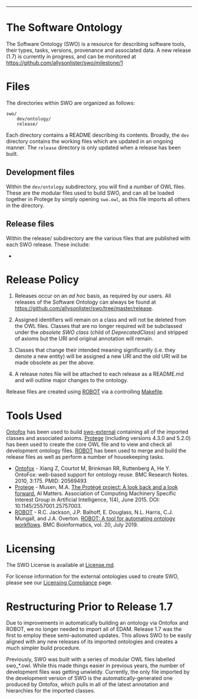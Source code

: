 --------------------------------
# The Software Ontology
The Software Ontology (SWO) is a resource for describing software tools, their types, tasks, versions, provenance and associated data. A new release (1.7) is currently in progress, and can be monitored at https://github.com/allysonlister/swo/milestone/1

# Files

The directories within SWO are organized as follows:

    swo/
        dev/ontology/
        release/

Each directory contains a README describing its contents. Broadly, the `dev` directory contains the working files which are updated in an ongoing manner. The `release` directory is only updated when a release has been built.

## Development files

Within the `dev/ontology` subdirectory, you will find a number of OWL files. These are the modular files used to build SWO, and can all be loaded together in Protege by simply opening `swo.owl`, as this file imports all others in the directory.

## Release files

Within the release/ subdirectory are the various files that are published with each SWO release. These include:

*

# Release Policy

1. Releases occur on an *ad hoc* basis, as required by our users. All releases of the Software Ontology can always be found at https://github.com/allysonlister/swo/tree/master/release.

2. Assigned identifiers will remain on a class and will not be deleted from the OWL files. Classes that are no longer required will be subclassed under the *obsolete SWO class* (child of *DeprecatedClass*) and stripped of axioms but the URI and original annotation will remain.

3. Classes that change their intended meaning significantly (i.e. they denote a new entity) will be assigned a new URI and the old URI will be made obsolete as per the above.

4. A release notes file will be attached to each release as a README.md and will outline major changes to the ontology.

Release files are created using [ROBOT](http://robot.obolibrary.org/) via a controlling [Makefile](development/Makefile).

# Tools Used

[Ontofox](http://ontofox.hegroup.org/) has been used to build [swo-external](https://github.com/allysonlister/swo/blob/master/dev/ontology/swo-external.owl) containing all of the imported classes and associated axioms. [Protege](https://protege.stanford.edu/) (including versions 4.3.0 and 5.2.0) has been used to create the core OWL file and to view and check all development ontology files. [ROBOT](http://robot.obolibrary.org/) has been used to merge and build the release files as well as perform a number of housekeeping tasks.

- [Ontofox](http://ontofox.hegroup.org/) - Xiang Z, Courtot M, Brinkman RR, Ruttenberg A, He Y. OntoFox: web-based support for ontology reuse.
BMC Research Notes. 2010, 3:175. PMID: 20569493
- [Protege](http://protege.stanford.edu/) - Musen, M.A. [The Protégé project: A look back and a look forward.](http://www.ncbi.nlm.nih.gov/pmc/articles/PMC4883684/) AI Matters. Association of Computing Machinery Specific Interest Group in Artificial Intelligence, 1(4), June 2015. DOI: 10.1145/2557001.25757003.
- [ROBOT](http://robot.obolibrary.org/) - R.C. Jackson, J.P. Balhoff, E. Douglass, N.L. Harris, C.J. Mungall, and J.A. Overton. [ROBOT: A tool for automating ontology workflows](https://rdcu.be/bMnHT). BMC Bioinformatics, vol. 20, July 2019.

# Licensing

The SWO License is available at [License.md](License.md).

For license information for the external ontologies used to create SWO, please see our [Licensing Compliance](https://github.com/allysonlister/swo/blob/master/LicensingCompliance.md) page.


# Restructuring Prior to Release 1.7

Due to improvements in automatically building an ontology via Ontofox and ROBOT, we no longer needed to import all of EDAM. Release 1.7 was the first to employ these semi-automated updates. This allows SWO to be easily aligned with any new releases of its imported ontologies and creates a much simpler build procedure.

Previously, SWO was built with a series of modular OWL files labelled swo_*.owl. While this made things easier in previous years, the number of development files was getting unwieldy. Currently, the only file imported by the development version of SWO is the automatically-generated one produced by Ontofox, which pulls in all of the latest annotation and hierarchies for the imported classes.
